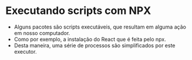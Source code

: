 # Executando scripts com NPX

- Alguns pacotes são scripts executáveis, que resultam em alguma ação em nosso computador.
- Como por exemplo, a instalação do React que é feita pelo npx.
- Desta maneira, uma série de processos são simplificados por este executor.